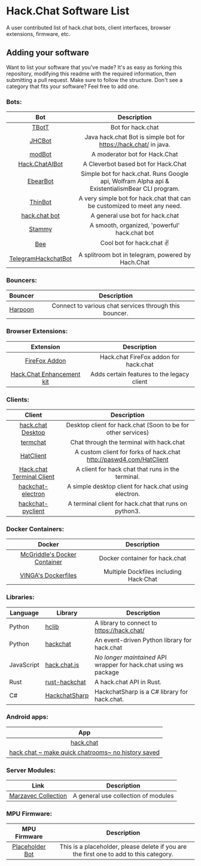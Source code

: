 # Hack.Chat Software List

A user contributed list of hack.chat bots, client interfaces, browser extensions, firmware, etc. 

## Adding your software

Want to list your software that you've made? It's as easy as forking this repository, modifying this readme with the required information, then submitting a pull request. Make sure to follow the structure. Don't see a category that fits your software? Feel free to add one.

### Bots:

|Bot|Description|
|:-:|:---------:|
|[TBotT](https://github.com/M4GNV5/Hack.ChatBot)|Bot for hack.chat|
|[JHCBot](https://github.com/OpSimple/jhcbot)|Java hack.chat Bot is simple bot for https://hack.chat/ in java.|
|[modBot](https://github.com/ToastyStoemp/modBot)|A moderator bot for Hack.Chat|
|[Hack.ChatAIBot](https://github.com/ToastyStoemp/Hack.ChatAIBot)|A Cleverbot based bot for Hack.Chat|
|[EbearBot](https://github.com/VVhitehead/EbearBot)|Simple bot for hack.chat. Runs Google api, Wolfram Alpha api & ExistentialismBear CLI program.|
|[ThinBot](https://github.com/PASwd4/ThinBot)|A very simple bot for hack.chat that can be customized to meet any need.|
|[hack.chat bot](https://github.com/neelkamath/hack.chat-bot)|A general use bot for hack.chat|
|[Stammy](https://github.com/stamsarger/Stammy)|A smooth, organized, 'powerful' hack.chat bot|
|[Bee](https://github.com/youthlife/bee2-hc-bot)|Cool bot for hack.chat ✌|
|[TelegramHackchatBot](https://github.com/GeorgeMiao219/TelegramHackchatBot)|A splitroom bot in telegram, powered by Hach.Chat|

### Bouncers:

|Bouncer|Description|
|:-----:|:---------:|
|[Harpoon](https://github.com/0x17de/Harpoon)|Connect to various chat services through this bouncer.|

### Browser Extensions:

|Extension|Description|
|:-------:|:---------:|
|[FireFox Addon](https://github.com/raf924/hack.chat-firefox)|Hack.chat FireFox addon for hack.chat|
|[Hack.Chat Enhancement kit](https://github.com/ToastyStoemp/Hack.Chat-Enhancement-kit)|Adds certain features to the legacy client|

### Clients:

|Client|Description|
|:----:|:---------:|
|[hack.chat Desktop](https://github.com/raf924/hack.chat-desktop)|Desktop client for hack.chat (Soon to be for other services)|
|[termchat](https://github.com/alexanderepstein/termchat)|Chat through the terminal with hack.chat|
|[HatClient](https://github.com/HatCrew/HatClient)|A custom client for forks of hack.chat http://paswd4.com/HatClient|
|[Hack.chat Terminal Client](https://github.com/MinusGix/hack.chat-terminal-client)|A client for hack chat that runs in the terminal.|
|[hackchat-electron](https://github.com/OpSimple/hackchat-electron)|A simple desktop client for hack.chat using electron.|
|[hackchat-pyclient](https://github.com/AnnikaV9/hackchat-pyclient)|A terminal client for hack.chat that runs on python3.|

### Docker Containers:

|Docker|Description|
|:----:|:---------:|
|[McGriddle's Docker Container](https://github.com/McGriddle/docker-hacker-chat)|Docker container for hack.chat|
|[VINGA's Dockerfiles](https://github.com/fanvinga/dockerfiles)|Multiple Dockfiles including Hack·Chat|


### Libraries:

|Language|Library|Description|
|--------|-------|-----------|
|Python|[hclib](https://github.com/neelkamath/hclib)|A library to connect to https://hack.chat/
|Python|[hackchat](https://github.com/gkbrk/hackchat)|An event-driven Python library for hack.chat|
|JavaScript|[hack.chat.js](https://github.com/WebFreak001/hack.chat.js)|*No longer maintained* API wrapper for hack.chat using ws package|
|Rust|[rust-hackchat](https://github.com/gkbrk/rust-hackchat)|A hack.chat API in Rust.|
|C#|[HackchatSharp](https://github.com/UnrealSecurity/HackchatSharp)|HackchatSharp is a C# library for hack.chat.|

### Android apps:

|App|
|:-:|
|[hack.chat](https://play.google.com/store/apps/details?id=chat.hack.hackchat)|
|[hack chat ~ make quick chatrooms~ no history saved](https://play.google.com/store/apps/details?id=vinit.hack.chat)|

### Server Modules:

|Link|Description|
|:--:|:---------:|
|[Marzavec Collection](https://github.com/marzavec/hackchat-modules/)|A general use collection of modules|

### MPU Firmware:

|MPU Firmware|Description|
|:----------:|:---------:|
|[Placeholder Bot](https://github.com/hack-chat/3rd-party-software-list)|This is a placeholder, please delete if you are the first one to add to this category.|
